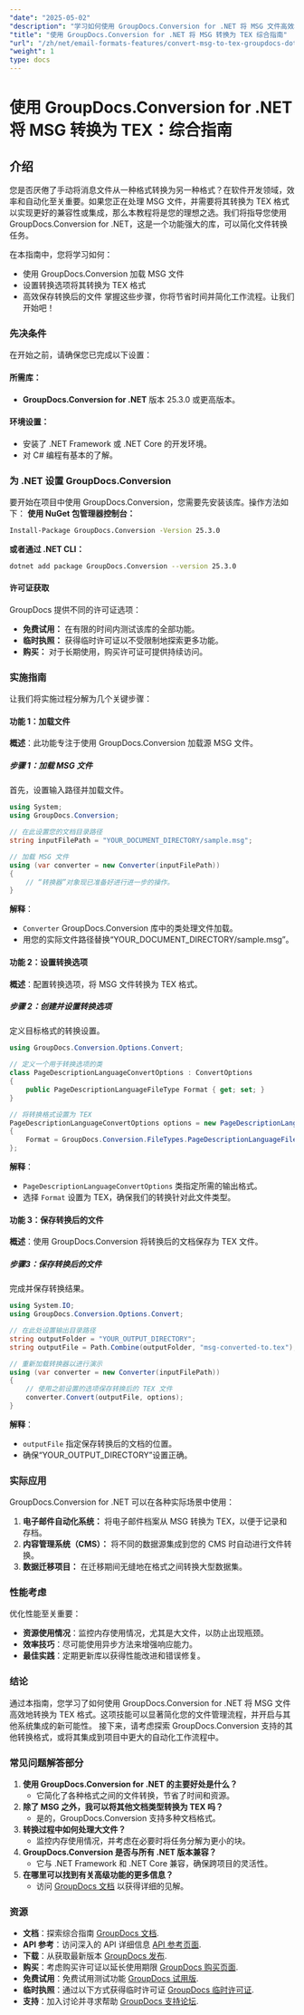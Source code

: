 ```yaml
---
"date": "2025-05-02"
"description": "学习如何使用 GroupDocs.Conversion for .NET 将 MSG 文件高效地转换为 TEX 格式。本指南提供分步说明和最佳实践。"
"title": "使用 GroupDocs.Conversion for .NET 将 MSG 转换为 TEX 综合指南"
"url": "/zh/net/email-formats-features/convert-msg-to-tex-groupdocs-dotnet/"
"weight": 1
type: docs
---
```

# 使用 GroupDocs.Conversion for .NET 将 MSG 转换为 TEX：综合指南
## 介绍
您是否厌倦了手动将消息文件从一种格式转换为另一种格式？在软件开发领域，效率和自动化至关重要。如果您正在处理 MSG 文件，并需要将其转换为 TEX 格式以实现更好的兼容性或集成，那么本教程将是您的理想之选。我们将指导您使用 GroupDocs.Conversion for .NET，这是一个功能强大的库，可以简化文件转换任务。

在本指南中，您将学习如何：
- 使用 GroupDocs.Conversion 加载 MSG 文件
- 设置转换选项将其转换为 TEX 格式
- 高效保存转换后的文件
掌握这些步骤，你将节省时间并简化工作流程。让我们开始吧！
### 先决条件
在开始之前，请确保您已完成以下设置：
#### 所需库：
- **GroupDocs.Conversion for .NET** 版本 25.3.0 或更高版本。
#### 环境设置：
- 安装了 .NET Framework 或 .NET Core 的开发环境。
- 对 C# 编程有基本的了解。
### 为 .NET 设置 GroupDocs.Conversion
要开始在项目中使用 GroupDocs.Conversion，您需要先安装该库。操作方法如下：
**使用 NuGet 包管理器控制台：**
```bash
Install-Package GroupDocs.Conversion -Version 25.3.0
```
**或者通过 .NET CLI：**
```bash
dotnet add package GroupDocs.Conversion --version 25.3.0
```
#### 许可证获取
GroupDocs 提供不同的许可证选项：
- **免费试用：** 在有限的时间内测试该库的全部功能。
- **临时执照：** 获得临时许可证以不受限制地探索更多功能。
- **购买：** 对于长期使用，购买许可证可提供持续访问。
### 实施指南
让我们将实施过程分解为几个关键步骤：
#### 功能 1：加载文件
**概述**：此功能专注于使用 GroupDocs.Conversion 加载源 MSG 文件。
##### 步骤 1：加载 MSG 文件
首先，设置输入路径并加载文件。
```csharp
using System;
using GroupDocs.Conversion;

// 在此设置您的文档目录路径
string inputFilePath = "YOUR_DOCUMENT_DIRECTORY/sample.msg";

// 加载 MSG 文件
using (var converter = new Converter(inputFilePath))
{
    // “转换器”对象现已准备好进行进一步的操作。
}
```
**解释**： 
- `Converter` GroupDocs.Conversion 库中的类处理文件加载。 
- 用您的实际文件路径替换“YOUR_DOCUMENT_DIRECTORY/sample.msg”。
#### 功能 2：设置转换选项
**概述**：配置转换选项，将 MSG 文件转换为 TEX 格式。
##### 步骤 2：创建并设置转换选项
定义目标格式的转换设置。
```csharp
using GroupDocs.Conversion.Options.Convert;

// 定义一个用于转换选项的类
class PageDescriptionLanguageConvertOptions : ConvertOptions
{
    public PageDescriptionLanguageFileType Format { get; set; }
}

// 将转换格式设置为 TEX
PageDescriptionLanguageConvertOptions options = new PageDescriptionLanguageConvertOptions()
{
    Format = GroupDocs.Conversion.FileTypes.PageDescriptionLanguageFileType.Tex
};
```
**解释**： 
- `PageDescriptionLanguageConvertOptions` 类指定所需的输出格式。
- 选择 `Format` 设置为 TEX，确保我们的转换针对此文件类型。
#### 功能 3：保存转换后的文件
**概述**：使用 GroupDocs.Conversion 将转换后的文档保存为 TEX 文件。
##### 步骤3：保存转换后的文件
完成并保存转换结果。
```csharp
using System.IO;
using GroupDocs.Conversion.Options.Convert;

// 在此处设置输出目录路径
string outputFolder = "YOUR_OUTPUT_DIRECTORY";
string outputFile = Path.Combine(outputFolder, "msg-converted-to.tex");

// 重新加载转换器以进行演示
using (var converter = new Converter(inputFilePath))
{
    // 使用之前设置的选项保存转换后的 TEX 文件
    converter.Convert(outputFile, options);
}
```
**解释**： 
- `outputFile` 指定保存转换后的文档的位置。
- 确保“YOUR_OUTPUT_DIRECTORY”设置正确。
### 实际应用
GroupDocs.Conversion for .NET 可以在各种实际场景中使用：
1. **电子邮件自动化系统：** 将电子邮件档案从 MSG 转换为 TEX，以便于记录和存档。
2. **内容管理系统（CMS）：** 将不同的数据源集成到您的 CMS 时自动进行文件转换。
3. **数据迁移项目：** 在迁移期间无缝地在格式之间转换大型数据集。
### 性能考虑
优化性能至关重要：
- **资源使用情况**：监控内存使用情况，尤其是大文件，以防止出现瓶颈。
- **效率技巧**：尽可能使用异步方法来增强响应能力。
- **最佳实践**：定期更新库以获得性能改进和错误修复。
### 结论
通过本指南，您学习了如何使用 GroupDocs.Conversion for .NET 将 MSG 文件高效地转换为 TEX 格式。这项技能可以显著简化您的文件管理流程，并开启与其他系统集成的新可能性。
接下来，请考虑探索 GroupDocs.Conversion 支持的其他转换格式，或将其集成到项目中更大的自动化工作流程中。
### 常见问题解答部分
1. **使用 GroupDocs.Conversion for .NET 的主要好处是什么？**
   - 它简化了各种格式之间的文件转换，节省了时间和资源。
2. **除了 MSG 之外，我可以将其他文档类型转换为 TEX 吗？**
   - 是的，GroupDocs.Conversion 支持多种文档格式。
3. **转换过程中如何处理大文件？**
   - 监控内存使用情况，并考虑在必要时将任务分解为更小的块。
4. **GroupDocs.Conversion 是否与所有 .NET 版本兼容？**
   - 它与 .NET Framework 和 .NET Core 兼容，确保跨项目的灵活性。
5. **在哪里可以找到有关高级功能的更多信息？**
   - 访问 [GroupDocs 文档](https://docs.groupdocs.com/conversion/net/) 以获得详细的见解。
### 资源
- **文档**：探索综合指南 [GroupDocs 文档](https://docs。groupdocs.com/conversion/net/).
- **API 参考**：访问深入的 API 详细信息 [API 参考页面](https://reference。groupdocs.com/conversion/net/).
- **下载**：从获取最新版本 [GroupDocs 发布](https://releases。groupdocs.com/conversion/net/).
- **购买**：考虑购买许可证以延长使用期限 [GroupDocs 购买页面](https://purchase。groupdocs.com/buy).
- **免费试用**：免费试用测试功能 [GroupDocs 试用版](https://releases。groupdocs.com/conversion/net/).
- **临时执照**：通过以下方式获得临时许可证 [GroupDocs 临时许可证](https://purchase。groupdocs.com/temporary-license/).
- **支持**：加入讨论并寻求帮助 [GroupDocs 支持论坛](https://forum。groupdocs.com/c/conversion/10).